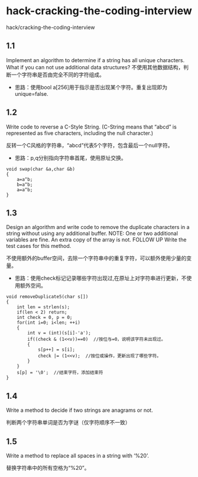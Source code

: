 # hack-cracking-the-coding-interview
hack/cracking-the-coding-interview
 
## 1.1 

Implement an algorithm to determine if a string has all unique characters. What if you can not use additional data structures? 
不使用其他数据结构，判断一个字符串是否由完全不同的字符组成。

* 思路：使用bool a[256]用于指示是否出现某个字符。重复出现即为unique=false.

## 1.2 

Write code to reverse a C-Style String. (C-String means that “abcd” is represented as five characters, including the null character.)

反转一个C风格的字符串，“abcd”代表5个字符，包含最后一个null字符。
 
* 思路：p,q分别指向字符串首尾，使用原址交换。
```
void swap(char &a,char &b)
{
    a=a^b;
    b=a^b;
    a=a^b;
}
```

## 1.3 

Design an algorithm and write code to remove the duplicate characters in a string without using any additional buffer. NOTE: One or two additional variables are fine. An extra copy of the array is not.
FOLLOW UP
Write the test cases for this method.

不使用额外的buffer空间，去除一个字符串中的重复字符，可以额外使用少量的变量。

* 思路：使用check标记记录哪些字符出现过,在原址上对字符串进行更新，不使用额外空间。
```
void removeDuplicate5(char s[])
{
    int len = strlen(s);
    if(len < 2) return;
    int check = 0, p = 0;
    for(int i=0; i<len; ++i)
    {
        int v = (int)(s[i]-'a');
        if((check & (1<<v))==0)  //按位与=0，说明该字符未出现过。
        {
            s[p++] = s[i];
            check |= (1<<v);  //按位或操作，更新出现了哪些字符。
        }
    }
    s[p] = '\0';  //结束字符，添加结束符
}
```

## 1.4 

Write a method to decide if two strings are anagrams or not.

判断两个字符串单词是否为字谜（仅字符顺序不一致）

## 1.5 

Write a method to replace all spaces in a string with ‘%20’.

替换字符串中的所有空格为“%20”。